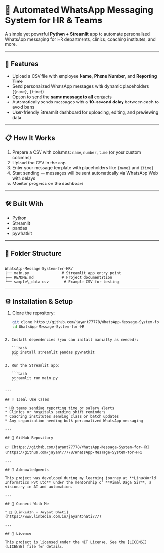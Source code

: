 
# 📲 Automated WhatsApp Messaging System for HR & Teams

A simple yet powerful **Python + Streamlit** app to automate personalized WhatsApp messaging for HR departments, clinics, coaching institutes, and more.

---

## 🚀 Features

- Upload a CSV file with employee **Name**, **Phone Number**, and **Reporting Time**  
- Send personalized WhatsApp messages with dynamic placeholders (`{name}`, `{time}`)  
- Option to send the **same message to all** contacts  
- Automatically sends messages with a **10-second delay** between each to avoid bans  
- User-friendly Streamlit dashboard for uploading, editing, and previewing data  

---

## 📋 How It Works

1. Prepare a CSV with columns: `name`, `number`, `time` (or your custom columns)  
2. Upload the CSV in the app  
3. Enter your message template with placeholders like `{name}` and `{time}`  
4. Start sending — messages will be sent automatically via WhatsApp Web with delays  
5. Monitor progress on the dashboard  

---

## 🛠️ Built With

- Python  
- Streamlit  
- pandas  
- pywhatkit  

---

## 📂 Folder Structure

```

WhatsApp-Message-System-for-HR/
├── main.py               # Streamlit app entry point
├── README.md             # Project documentation
└── sample\_data.csv       # Example CSV for testing

````

---

## ⚙️ Installation & Setup

1. Clone the repository:
   ```bash
   git clone https://github.com/jayant77778/WhatsApp-Message-System-for-HR.git
   cd WhatsApp-Message-System-for-HR
````

2. Install dependencies (you can install manually as needed):

   ```bash
   pip install streamlit pandas pywhatkit
   ```

3. Run the Streamlit app:

   ```bash
   streamlit run main.py
   ```

---

## 💡 Ideal Use Cases

* HR teams sending reporting time or salary alerts
* Clinics or hospitals sending shift reminders
* Coaching institutes sending class or batch updates
* Any organization needing bulk personalized WhatsApp messaging

---

## 🔗 GitHub Repository

👉 [https://github.com/jayant77778/WhatsApp-Message-System-for-HR](https://github.com/jayant77778/WhatsApp-Message-System-for-HR)

---

## 🙌 Acknowledgments

This project was developed during my learning journey at **LinuxWorld Informatics Pvt Ltd** under the mentorship of **Vimal Daga Sir**, a visionary in AI and automation.

---

## 🤝 Connect With Me

* 💼 [LinkedIn – Jayant Bhati](https://www.linkedin.com/in/jayantbhati77/)

---

## 📜 License

This project is licensed under the MIT License. See the [LICENSE](LICENSE) file for details.


